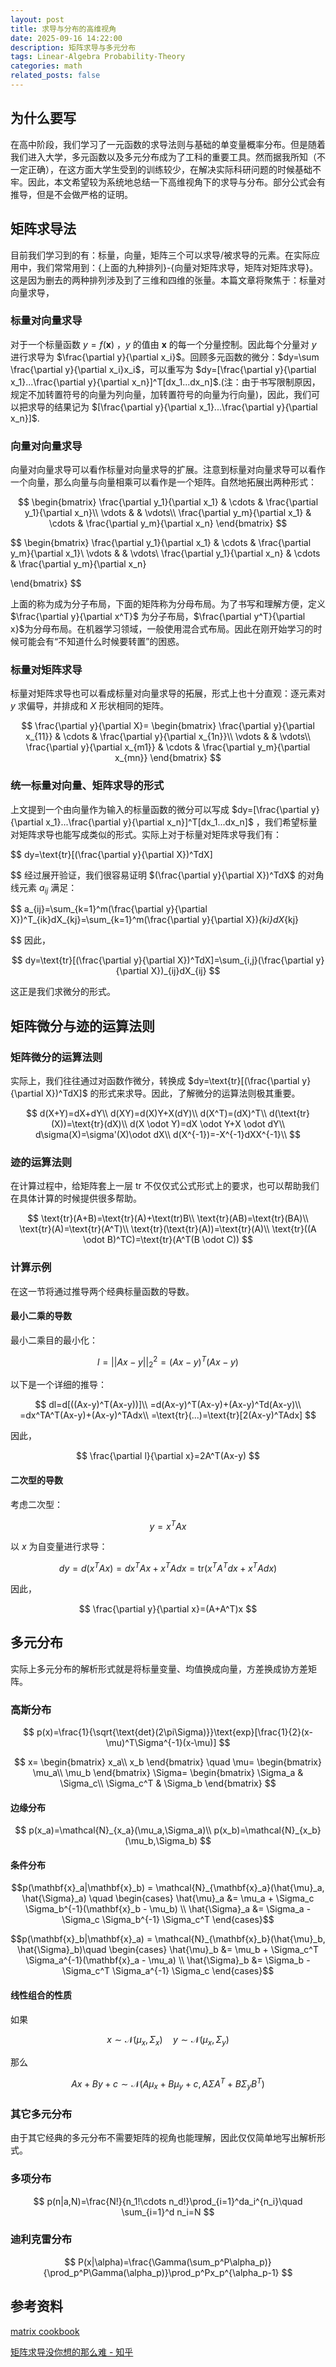 ```yaml
---
layout: post
title: 求导与分布的高维视角
date: 2025-09-16 14:22:00
description: 矩阵求导与多元分布
tags: Linear-Algebra Probability-Theory
categories: math
related_posts: false
---
```

## 为什么要写

在高中阶段，我们学习了一元函数的求导法则与基础的单变量概率分布。但是随着我们进入大学，多元函数以及多元分布成为了工科的重要工具。然而据我所知（不一定正确），在这方面大学生受到的训练较少，在解决实际科研问题的时候基础不牢。因此，本文希望较为系统地总结一下高维视角下的求导与分布。部分公式会有推导，但是不会做严格的证明。

## 矩阵求导法

目前我们学习到的有：标量，向量，矩阵三个可以求导/被求导的元素。在实际应用中，我们常常用到：{上面的九种排列}-{向量对矩阵求导，矩阵对矩阵求导}。这是因为删去的两种排列涉及到了三维和四维的张量。本篇文章将聚焦于：标量对向量求导，

### 标量对向量求导

对于一个标量函数 $y=f(\mathbf{x})$  ，$y$ 的值由 $\mathbf{x}$ 的每一个分量控制。因此每个分量对 $y$ 进行求导为 $\frac{\partial y}{\partial x_i}$。回顾多元函数的微分：$dy=\sum \frac{\partial y}{\partial x_i}x_i$，可以重写为 $dy=[\frac{\partial y}{\partial x_1}...\frac{\partial y}{\partial x_n}]^T[dx_1...dx_n]$.(注：由于书写限制原因，规定不加转置符号的向量为列向量，加转置符号的向量为行向量)，因此，我们可以把求导的结果记为 $[\frac{\partial y}{\partial x_1}...\frac{\partial y}{\partial x_n}]$.

### 向量对向量求导

向量对向量求导可以看作标量对向量求导的扩展。注意到标量对向量求导可以看作一个向量，那么向量与向量相乘可以看作是一个矩阵。自然地拓展出两种形式：

$$
\begin{bmatrix}
\frac{\partial y_1}{\partial x_1} & \cdots & \frac{\partial y_1}{\partial x_n}\\
\vdots & & \vdots\\
\frac{\partial y_m}{\partial x_1} & \cdots & \frac{\partial y_m}{\partial x_n}
\end{bmatrix}
$$

$$
\begin{bmatrix}
\frac{\partial y_1}{\partial x_1} & \cdots & \frac{\partial y_m}{\partial x_1}\\
\vdots & & \vdots\\
\frac{\partial y_1}{\partial x_n} & \cdots & \frac{\partial y_m}{\partial x_n}

\end{bmatrix}
$$

上面的称为成为分子布局，下面的矩阵称为分母布局。为了书写和理解方便，定义$\frac{\partial y}{\partial x^T}$ 为分子布局，$\frac{\partial y^T}{\partial x}$为分母布局。在机器学习领域，一般使用混合式布局。因此在刚开始学习的时候可能会有“不知道什么时候要转置”的困惑。

### 标量对矩阵求导

标量对矩阵求导也可以看成标量对向量求导的拓展，形式上也十分直观：逐元素对 $y$ 求偏导，并排成和 $X$ 形状相同的矩阵。

$$
\frac{\partial y}{\partial X}=
\begin{bmatrix}
\frac{\partial y}{\partial x_{11}} & \cdots & \frac{\partial y}{\partial x_{1n}}\\
\vdots & & \vdots\\
\frac{\partial y}{\partial x_{m1}} & \cdots & \frac{\partial y_m}{\partial x_{mn}}
\end{bmatrix}
$$

### 统一标量对向量、矩阵求导的形式

上文提到一个由向量作为输入的标量函数的微分可以写成 $dy=[\frac{\partial y}{\partial x_1}...\frac{\partial y}{\partial x_n}]^T[dx_1...dx_n]$ ，我们希望标量对矩阵求导也能写成类似的形式。实际上对于标量对矩阵求导我们有：

$$
dy=\text{tr}[(\frac{\partial y}{\partial X})^TdX]

$$
经过展开验证，我们很容易证明 $(\frac{\partial y}{\partial  X})^TdX$ 的对角线元素 $a_{ij}$ 满足：

$$
a_{ij}=\sum_{k=1}^m(\frac{\partial y}{\partial X})^T_{ik}dX_{kj}=\sum_{k=1}^m(\frac{\partial y}{\partial X})_{ki}dX_{kj}

$$
因此，

$$
dy=\text{tr}[(\frac{\partial y}{\partial X})^TdX]=\sum_{i,j}(\frac{\partial y}{\partial X})_{ij}dX_{ij}
$$

这正是我们求微分的形式。

## 矩阵微分与迹的运算法则

### 矩阵微分的运算法则

实际上，我们往往通过对函数作微分，转换成 $dy=\text{tr}[(\frac{\partial y}{\partial X})^TdX]$ 的形式来求导。因此，了解微分的运算法则极其重要。

$$
d(X+Y)=dX+dY\\
d(XY)=d(X)Y+X(dY)\\
d(X^T)=(dX)^T\\
d(\text{tr}(X))=\text{tr}(dX)\\
d(X \odot Y)=dX \odot Y+X \odot dY\\
d\sigma(X)=\sigma'(X)\odot dX\\
d(X^{-1})=-X^{-1}dXX^{-1}\\
$$

### 迹的运算法则

在计算过程中，给矩阵套上一层 tr 不仅仅式公式形式上的要求，也可以帮助我们在具体计算的时候提供很多帮助。

$$
\text{tr}(A+B)=\text{tr}(A)+\text(tr)B\\
\text{tr}(AB)=\text{tr}(BA)\\
\text{tr}(A)=\text{tr}(A^T)\\
\text{tr}(\text{tr}(A))=\text{tr}(A)\\
\text{tr}((A \odot B)^TC)=\text{tr}(A^T(B \odot C))
$$

### 计算示例

在这一节将通过推导两个经典标量函数的导数。

#### 最小二乘的导数

最小二乘目的最小化：

$$
l=||Ax-y||_2^2=(Ax-y)^T(Ax-y)
$$

以下是一个详细的推导：

$$
dl=d[((Ax-y)^T(Ax-y))]\\
=d(Ax-y)^T(Ax-y)+(Ax-y)^Td(Ax-y)\\
=dx^TA^T(Ax-y)+(Ax-y)^TAdx\\
=\text{tr}(...)=\text{tr}[2(Ax-y)^TAdx]
$$

因此，

$$
\frac{\partial l}{\partial x}=2A^T(Ax-y)
$$

#### 二次型的导数

考虑二次型：

$$
y=x^TAx
$$

以 $x$ 为自变量进行求导：

$$
dy=d(x^TAx)=dx^TAx+x^TAdx=\text{tr}(x^TA^Tdx+x^TAdx)
$$

因此，

$$
\frac{\partial y}{\partial x}=(A+A^T)x
$$

## 多元分布

实际上多元分布的解析形式就是将标量变量、均值换成向量，方差换成协方差矩阵。

### 高斯分布

$$
p(x)=\frac{1}{\sqrt{\text{det}(2\pi\Sigma)}}\text{exp}[\frac{1}{2}(x-\mu)^T\Sigma^{-1}(x-\mu)]
$$

$$
x=
\begin{bmatrix}
x_a\\
x_b
\end{bmatrix}
\quad
\mu=
\begin{bmatrix}
\mu_a\\
\mu_b
\end{bmatrix}
\Sigma=
\begin{bmatrix}
\Sigma_a & \Sigma_c\\
\Sigma_c^T & \Sigma_b
\end{bmatrix}
$$



#### 边缘分布

$$
p(x_a)=\mathcal{N}_{x_a}(\mu_a,\Sigma_a)\\
p(x_b)=\mathcal{N}_{x_b}(\mu_b,\Sigma_b)
$$

#### 条件分布

$$p(\mathbf{x}_a|\mathbf{x}_b) = \mathcal{N}_{\mathbf{x}_a}(\hat{\mu}_a, \hat{\Sigma}_a) \quad \begin{cases} 
\hat{\mu}_a &= \mu_a + \Sigma_c \Sigma_b^{-1}(\mathbf{x}_b - \mu_b) \\ 
\hat{\Sigma}_a &= \Sigma_a - \Sigma_c \Sigma_b^{-1} \Sigma_c^T 
\end{cases}$$

$$p(\mathbf{x}_b|\mathbf{x}_a) = \mathcal{N}_{\mathbf{x}_b}(\hat{\mu}_b, \hat{\Sigma}_b)\quad \begin{cases} 
\hat{\mu}_b &= \mu_b + \Sigma_c^T \Sigma_a^{-1}(\mathbf{x}_a - \mu_a) \\ 
\hat{\Sigma}_b &= \Sigma_b - \Sigma_c^T \Sigma_a^{-1} \Sigma_c 
\end{cases}$$

#### 线性组合的性质

如果

$$
x \sim \mathcal{N}(\mu_x,\Sigma_x) \quad y \sim \mathcal{N}(\mu_x,\Sigma_y)
$$

那么

$$
Ax+By+c \sim \mathcal{N}(A\mu_x+B\mu_y+c,A\Sigma A^T+B\Sigma_yB^T)
$$

### 其它多元分布

由于其它经典的多元分布不需要矩阵的视角也能理解，因此仅仅简单地写出解析形式。

### 多项分布

$$
p(n|a,N)=\frac{N!}{n_1!\cdots n_d!}\prod_{i=1}^da_i^{n_i}\quad \sum_{i=1}^d n_i=N
$$

### 迪利克雷分布

$$
P(x|\alpha)=\frac{\Gamma(\sum_p^P\alpha_p)}{\prod_p^P\Gamma(\alpha_p)}\prod_p^Px_p^{\alpha_p-1}
$$

## 参考资料

[matrix cookbook]([matrixcookbook.pdf](https://www.math.uwaterloo.ca/~hwolkowi/matrixcookbook.pdf))

[矩阵求导没你想的那么难 - 知乎](https://zhuanlan.zhihu.com/p/25295010816)

